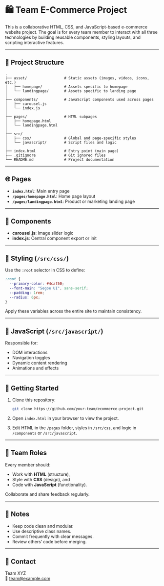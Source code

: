 # 🛍️ Team E-Commerce Project

This is a collaborative HTML, CSS, and JavaScript-based e-commerce website project. The goal is for every team member to interact with all three technologies by building reusable components, styling layouts, and scripting interactive features.

---

## 📁 Project Structure

```
.
├── asset/                 # Static assets (images, videos, icons, etc.)
│   ├── homepage/          # Assets specific to homepage
│   └── landingpage/       # Assets specific to landing page
│
├── components/            # JavaScript components used across pages
│   ├── carousel.js
│   └── index.js
│
├── pages/                 # HTML subpages
│   ├── homepage.html
│   └── landingpage.html
│
├── src/
│   ├── css/               # Global and page-specific styles
│   └── javascript/        # Script files and logic
│
├── index.html             # Entry point (main page)
├── .gitignore             # Git ignored files
└── README.md              # Project documentation
```

---

## 🌐 Pages

- **`index.html`**: Main entry page
- **`/pages/homepage.html`**: Home page layout
- **`/pages/landingpage.html`**: Product or marketing landing page

---

## 🧱 Components

- **carousel.js**: Image slider logic
- **index.js**: Central component export or init

---

## 🎨 Styling (`/src/css/`)

Use the `:root` selector in CSS to define:

```css
:root {
  --primary-color: #4caf50;
  --font-main: "Segoe UI", sans-serif;
  --padding: 1rem;
  --radius: 6px;
}
```

Apply these variables across the entire site to maintain consistency.

---

## 🧠 JavaScript (`/src/javascript/`)

Responsible for:

- DOM interactions
- Navigation toggles
- Dynamic content rendering
- Animations and effects

---

## 🚀 Getting Started

1. Clone this repository:

   ```bash
   git clone https://github.com/your-team/ecommerce-project.git
   ```

2. Open `index.html` in your browser to view the project.

3. Edit HTML in the `/pages` folder, styles in `/src/css`, and logic in `/components` or `/src/javascript`.

---

## 🙌 Team Roles

Every member should:

- Work with **HTML** (structure),
- Style with **CSS** (design), and
- Code with **JavaScript** (functionality).

Collaborate and share feedback regularly.

---

## 📌 Notes

- Keep code clean and modular.
- Use descriptive class names.
- Commit frequently with clear messages.
- Review others’ code before merging.

---

## 📧 Contact

Team XYZ  
📩 team@example.com
